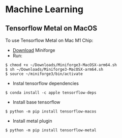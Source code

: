 # Machine Learning

## Tensorflow Metal on MacOS

To use Tensorflow Metal on Mac M1 Chip:

- [Download](https://github.com/conda-forge/miniforge/releases/latest/download/Miniforge3-MacOSX-arm64.sh) Miniforge
- Run:

```shell
$ chmod +x ~/Downloads/Miniforge3-MacOSX-arm64.sh
$ sh ~/Downloads/Miniforge3-MacOSX-arm64.sh
$ source ~/miniforge3/bin/activate
```

- Instal tensorflow dependencies

```shell
$ conda install -c apple tensorflow-deps
```

- Install base tensorflow

```shell
$ python -m pip install tensorflow-macos
```

- Install metal plugin

```shell
$ python -m pip install tensorflow-metal
```
